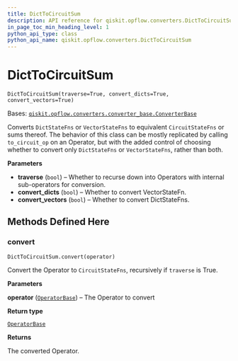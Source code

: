 ```yaml
---
title: DictToCircuitSum
description: API reference for qiskit.opflow.converters.DictToCircuitSum
in_page_toc_min_heading_level: 1
python_api_type: class
python_api_name: qiskit.opflow.converters.DictToCircuitSum
---
```


# DictToCircuitSum

<span id="qiskit.opflow.converters.DictToCircuitSum" />

`DictToCircuitSum(traverse=True, convert_dicts=True, convert_vectors=True)`

Bases: [`qiskit.opflow.converters.converter_base.ConverterBase`](qiskit.opflow.converters.ConverterBase "qiskit.opflow.converters.converter_base.ConverterBase")

Converts `DictStateFns` or `VectorStateFns` to equivalent `CircuitStateFns` or sums thereof. The behavior of this class can be mostly replicated by calling `to_circuit_op` on an Operator, but with the added control of choosing whether to convert only `DictStateFns` or `VectorStateFns`, rather than both.

**Parameters**

*   **traverse** (`bool`) – Whether to recurse down into Operators with internal sub-operators for conversion.
*   **convert\_dicts** (`bool`) – Whether to convert VectorStateFn.
*   **convert\_vectors** (`bool`) – Whether to convert DictStateFns.

## Methods Defined Here

### convert

<span id="qiskit.opflow.converters.DictToCircuitSum.convert" />

`DictToCircuitSum.convert(operator)`

Convert the Operator to `CircuitStateFns`, recursively if `traverse` is True.

**Parameters**

**operator** ([`OperatorBase`](qiskit.opflow.OperatorBase "qiskit.opflow.operator_base.OperatorBase")) – The Operator to convert

**Return type**

[`OperatorBase`](qiskit.opflow.OperatorBase "qiskit.opflow.operator_base.OperatorBase")

**Returns**

The converted Operator.

